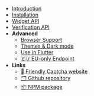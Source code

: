 * [Introduction](/)
* [Installation](/installation.md)
* [Widget API](/widget_api.md)
* [Verification API](/verification_api.md)
* **Advanced**
  * [Browser Support](/browser_support.md)
  * [Themes & Dark mode](/theme.md)
  * [Use in Flutter](/flutter.md)
  * [🇪🇺 EU-only Endpoint](/eu_endpoint.md)
* **Links**
    * [ 📘 Friendly Captcha website](https://friendlycaptcha.com)
    * [ 🗂️ Github repository](https://github.com/gzuidhof/friendly-challenge)
    * [ 📦 NPM package](https://www.npmjs.com/package/friendly-challenge)
